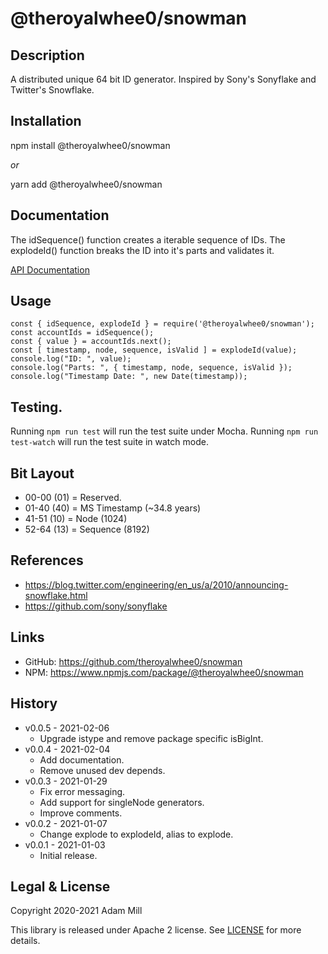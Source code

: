 # @theroyalwhee0/snowman

## Description
A distributed unique 64 bit ID generator. Inspired by Sony's Sonyflake and Twitter's Snowflake.


## Installation
npm install @theroyalwhee0/snowman

*or*

yarn add @theroyalwhee0/snowman


## Documentation
The idSequence() function creates a iterable sequence of IDs. The explodeId() function breaks the ID into it's parts and validates it.

[API Documentation](https://theroyalwhee0.github.io/snowman/)


## Usage
```
const { idSequence, explodeId } = require('@theroyalwhee0/snowman');
const accountIds = idSequence();
const { value } = accountIds.next();
const [ timestamp, node, sequence, isValid ] = explodeId(value);
console.log("ID: ", value);
console.log("Parts: ", { timestamp, node, sequence, isValid });
console.log("Timestamp Date: ", new Date(timestamp));
```


## Testing.
Running ```npm run test``` will run the test suite under Mocha. Running ```npm run test-watch``` will run the test suite in watch mode.


## Bit Layout
- 00-00 (01) = Reserved.
- 01-40 (40) = MS Timestamp (~34.8 years)
- 41-51 (10) = Node (1024)
- 52-64 (13) = Sequence (8192)


## References
- https://blog.twitter.com/engineering/en_us/a/2010/announcing-snowflake.html
- https://github.com/sony/sonyflake


## Links
- GitHub: https://github.com/theroyalwhee0/snowman
- NPM: https://www.npmjs.com/package/@theroyalwhee0/snowman


## History
- v0.0.5 - 2021-02-06
  - Upgrade istype and remove package specific isBigInt.
- v0.0.4 - 2021-02-04
  - Add documentation.
  - Remove unused dev depends.
- v0.0.3 - 2021-01-29
  - Fix error messaging.
  - Add support for singleNode generators.
  - Improve comments.
- v0.0.2 - 2021-01-07
  - Change explode to explodeId, alias to explode.
- v0.0.1 - 2021-01-03
  - Initial release.


## Legal & License
Copyright 2020-2021 Adam Mill

This library is released under Apache 2 license. See [LICENSE](https://github.com/theroyalwhee0/snowman/blob/master/LICENSE) for more details.
